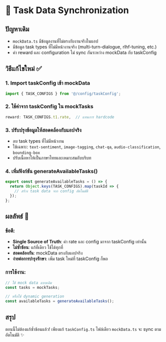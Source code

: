 # 🔄 Task Data Synchronization

## ปัญหาเดิม
- `mockData.ts` มีข้อมูลงานที่ไม่ตรงกับงานจริงในแอป
- มีข้อมูล task types ที่ไม่มีหน้างานจริง (multi-turn-dialogue, rlhf-tuning, etc.)
- ค่า reward และ configuration ไม่ sync กันระหว่าง mockData กับ taskConfig

## วิธีแก้ไขใหม่ ✅

### 1. Import taskConfig เข้า mockData
```typescript
import { TASK_CONFIGS } from '@/config/taskConfig';
```

### 2. ใช้ค่าจาก taskConfig ใน mockTasks
```typescript
reward: TASK_CONFIGS.t1.rate,  // แทนการ hardcode
```

### 3. ปรับปรุงข้อมูลให้สอดคล้องกับแอปจริง
- ลบ task types ที่ไม่มีหน้างาน
- ใช้เฉพาะ: `text-sentiment`, `image-tagging`, `chat-qa`, `audio-classification`, `bounding-box`
- ปรับเนื้อหาให้เป็นภาษาไทยและเหมาะสมกับบริบท

### 4. เพิ่มฟังก์ชัน generateAvailableTasks()
```typescript
export const generateAvailableTasks = () => {
  return Object.keys(TASK_CONFIGS).map(taskId => {
    // สร้าง task data จาก config อัตโนมัติ
  });
};
```

## ผลลัพธ์ 🎯

### ข้อดี:
- **Single Source of Truth**: ค่า rate และ config มาจาก taskConfig เท่านั้น
- **ไม่ซ้ำซ้อน**: แก้ที่เดียว ใช้ได้ทุกที่
- **สอดคล้องกัน**: mockData ตรงกับแอปจริง
- **ง่ายต่อการบำรุงรักษา**: เพิ่ม task ใหม่ที่ taskConfig ก็พอ

### การใช้งาน:
```typescript
// ใช้ mock data แบบเดิม
const tasks = mockTasks;

// หรือใช้ dynamic generation
const availableTasks = generateAvailableTasks();
```

## สรุป
ตอนนี้ไม่ต้องแก้ซ้ำซ้อนแล้ว! เพียงแก้ `taskConfig.ts` ไฟล์เดียว `mockData.ts` จะ sync ตามอัตโนมัติ ✨